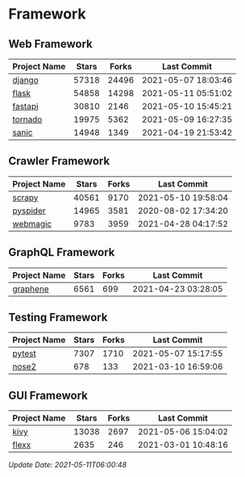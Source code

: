 # Framework

## Web Framework
| Project Name | Stars | Forks | Last Commit |
| ------------ | ----- | ----- | ----------- |
| [django](https://github.com/django/django) | 57318 | 24496 | 2021-05-07 18:03:46 |
| [flask](https://github.com/pallets/flask) | 54858 | 14298 | 2021-05-11 05:51:02 |
| [fastapi](https://github.com/tiangolo/fastapi) | 30810 | 2146 | 2021-05-10 15:45:21 |
| [tornado](https://github.com/tornadoweb/tornado) | 19975 | 5362 | 2021-05-09 16:27:35 |
| [sanic](https://github.com/sanic-org/sanic) | 14948 | 1349 | 2021-04-19 21:53:42 |

## Crawler Framework
| Project Name | Stars | Forks | Last Commit |
| ------------ | ----- | ----- | ----------- |
| [scrapy](https://github.com/scrapy/scrapy) | 40561 | 9170 | 2021-05-10 19:58:04 |
| [pyspider](https://github.com/binux/pyspider) | 14965 | 3581 | 2020-08-02 17:34:20 |
| [webmagic](https://github.com/code4craft/webmagic) | 9783 | 3959 | 2021-04-28 04:17:52 |

## GraphQL Framework
| Project Name | Stars | Forks | Last Commit |
| ------------ | ----- | ----- | ----------- |
| [graphene](https://github.com/graphql-python/graphene) | 6561 | 699 | 2021-04-23 03:28:05 |

## Testing Framework
| Project Name | Stars | Forks | Last Commit |
| ------------ | ----- | ----- | ----------- |
| [pytest](https://github.com/pytest-dev/pytest) | 7307 | 1710 | 2021-05-07 15:17:55 |
| [nose2](https://github.com/nose-devs/nose2) | 678 | 133 | 2021-03-10 16:59:06 |

## GUI Framework
| Project Name | Stars | Forks | Last Commit |
| ------------ | ----- | ----- | ----------- |
| [kivy](https://github.com/kivy/kivy) | 13038 | 2697 | 2021-05-06 15:04:02 |
| [flexx](https://github.com/flexxui/flexx) | 2635 | 246 | 2021-03-01 10:48:16 |

*Update Date: 2021-05-11T06:00:48*